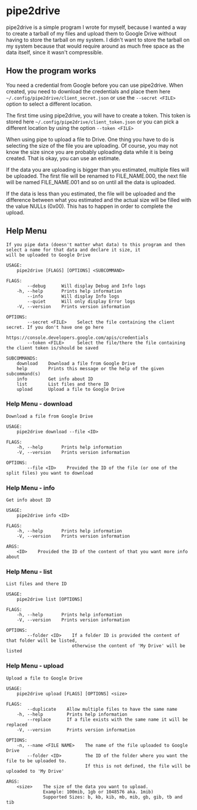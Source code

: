 ﻿# pipe2drive
pipe2drive is a simple program I wrote for myself, because I wanted a way to create a tarball of my files and upload them to Google Drive without having to store the tarball on my system. I didn't want to store the tarball on my system because that would require around as much free space as the data itself, since it wasn't compressible.

## How the program works
You need a credential from Google before you can use pipe2drive. When created, you need to download the credentials and place them here `~/.config/pipe2drive/client_secret.json` or use the `--secret <FILE>` option to select a different location.

The first time using pipe2drive, you will have to create a token. This token is stored here `~/.config/pipe2drive/client_token.json` or you can pick a different location by using the option `--token <FILE>`

When using pipe to upload a file to Drive. One thing you have to do is selecting the size of the file you are uploading. Of course, you may not know the size since you are probably uploading data while it is being created. That is okay, you can use an estimate.

If the data you are uploading is bigger than you estimated, multiple files will be uploaded. The first file will be renamed to FILE_NAME.000, the next file will be named FILE_NAME.001 and so on until all the data is uploaded.

If the data is less than you estimated, the file will be uploaded and the difference between what you estimated and the actual size will be filled with the value NULLs (0x00). This has to happen in order to complete the upload.


## Help Menu
```
If you pipe data (doesn't matter what data) to this program and then select a name for that data and declare it size, it
will be uploaded to Google Drive

USAGE:
    pipe2drive [FLAGS] [OPTIONS] <SUBCOMMAND>

FLAGS:
        --debug      Will display Debug and Info logs
    -h, --help       Prints help information
        --info       Will display Info logs
        --quiet      Will only display Error logs
    -V, --version    Prints version information

OPTIONS:
        --secret <FILE>    Select the file containing the client secret. If you don't have one go here
                           https://console.developers.google.com/apis/credentials
        --token <FILE>     Select the file/there the file containing the client token is/should be saved

SUBCOMMANDS:
    download    Download a file from Google Drive
    help        Prints this message or the help of the given subcommand(s)
    info        Get info about ID
    list        List files and there ID
    upload      Upload a file to Google Drive

```
### Help Menu - download
```
Download a file from Google Drive

USAGE:
    pipe2drive download --file <ID>

FLAGS:
    -h, --help       Prints help information
    -V, --version    Prints version information

OPTIONS:
        --file <ID>    Provided the ID of the file (or one of the split files) you want to download

```
### Help Menu - info
```
Get info about ID

USAGE:
    pipe2drive info <ID>

FLAGS:
    -h, --help       Prints help information
    -V, --version    Prints version information

ARGS:
    <ID>    Provided the ID of the content of that you want more info about

```
### Help Menu - list
```
List files and there ID

USAGE:
    pipe2drive list [OPTIONS]

FLAGS:
    -h, --help       Prints help information
    -V, --version    Prints version information

OPTIONS:
        --folder <ID>    If a folder ID is provided the content of that folder will be listed,
                         otherwise the content of 'My Drive' will be listed

```
### Help Menu - upload
```
Upload a file to Google Drive

USAGE:
    pipe2drive upload [FLAGS] [OPTIONS] <size>

FLAGS:
        --duplicate    Allow multiple files to have the same name
    -h, --help         Prints help information
        --replace      If a file exists with the same name it will be replaced
    -V, --version      Prints version information

OPTIONS:
    -n, --name <FILE NAME>    The name of the file uploaded to Google Drive
        --folder <ID>         The ID of the folder where you want the file to be uploaded to.
                              If this is not defined, the file will be uploaded to 'My Drive'

ARGS:
    <size>    The size of the data you want to upload.
              Example: 100mib, 1gb or 1048576 aka. 1mib)
              Supported Sizes: b, kb, kib, mb, mib, gb, gib, tb and tib

```